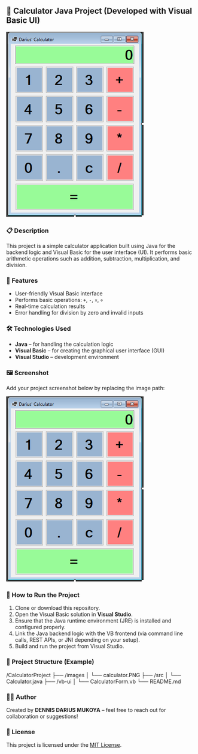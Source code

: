 ## 🧮 Calculator Java Project (Developed with Visual Basic UI)

![Project Screenshot](images/calculator.PNG) 

### 📋 Description

This project is a simple calculator application built using Java for the backend logic and Visual Basic for the user interface (UI). It performs basic arithmetic operations such as addition, subtraction, multiplication, and division.



### 🚀 Features

* User-friendly Visual Basic interface
* Performs basic operations: `+`, `-`, `×`, `÷`
* Real-time calculation results
* Error handling for division by zero and invalid inputs



### 🛠️ Technologies Used

* **Java** – for handling the calculation logic
* **Visual Basic** – for creating the graphical user interface (GUI)
* **Visual Studio** – development environment



### 🖼️ Screenshot

Add your project screenshot below by replacing the image path:


![Project Screenshot](images/calculator.PNG) 


### 🧰 How to Run the Project

1. Clone or download this repository.
2. Open the Visual Basic solution in **Visual Studio**.
3. Ensure that the Java runtime environment (JRE) is installed and configured properly.
4. Link the Java backend logic with the VB frontend (via command line calls, REST APIs, or JNI depending on your setup).
5. Build and run the project from Visual Studio.



### 📁 Project Structure (Example)

/CalculatorProject
├── /images
│   └── calculator.PNG
├── /src
│   └── Calculator.java
├── /vb-ui
│   └── CalculatorForm.vb
└── README.md




### 🙋‍♂️ Author

Created by **DENNIS DARIUS MUKOYA** – feel free to reach out for collaboration or suggestions!



### 📃 License

This project is licensed under the [MIT License](LICENSE).

